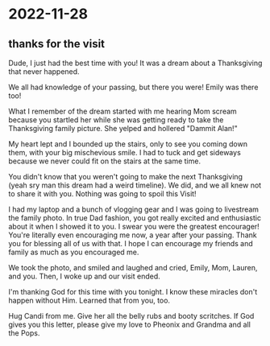 # 2022-11-28
## thanks for the visit

Dude, I just had the best time with you! It was a dream about a Thanksgiving that never happened.

We all had knowledge of your passing, but there you were! Emily was there too!

What I remember of the dream started with me hearing Mom scream because you startled her while she was getting ready to take the Thanksgiving family picture. She yelped and hollered "Dammit Alan!"

My heart lept and I bounded up the stairs, only to see you coming down them, with your big mischevious smile. I had to tuck and get sideways because we never could fit on the stairs at the same time.

You didn't know that you weren't going to make the next Thanksgiving (yeah sry man this dream had a weird timeline). We did, and we all knew not to share it with you. Nothing was going to spoil this Visit!

I had my laptop and a bunch of vlogging gear and I was going to livestream the family photo. In true Dad fashion, you got really excited and enthusiastic about it when I showed it to you. I swear you were the greatest encourager! You're literally even encouraging me now, a year after your passing. Thank you for blessing all of us with that. I hope I can encourage my friends and family as much as you encouraged me.

We took the photo, and smiled and laughed and cried, Emily, Mom, Lauren, and you. Then, I woke up and our visit ended.

I'm thanking God for this time with you tonight. I know these miracles don't happen without Him. Learned that from you, too.

Hug Candi from me. Give her all the belly rubs and booty scritches. If God gives you this letter, please give my love to Pheonix and Grandma and all the Pops.